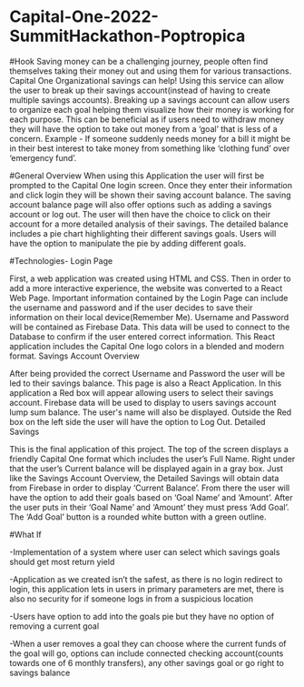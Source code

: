 # Capital-One-2022-SummitHackathon-Poptropica

#Hook
Saving money can be a challenging journey, people often find themselves taking their money out and using them for various transactions. Capital One Organizational savings can help! Using this service can allow the user to break up their savings account(instead of having to create multiple savings accounts). Breaking up a savings account can allow users to organize each goal helping them visualize how their money is working for each purpose. This can be beneficial as if users need to withdraw money they will have the option to take out money from a ‘goal’ that is less of a concern. Example - If someone suddenly needs money for a bill it might be in their best interest to take money from something like ‘clothing fund’ over ‘emergency fund’.

#General Overview
When using this Application the user will first be prompted to the Capital One login screen. Once they enter their information and click login they will be shown their saving account balance. The saving account balance page will also offer options such as adding a savings account or log out. The user will then have the choice to click on their account for a more detailed analysis of their savings. The detailed balance includes a pie chart highlighting their different savings goals. Users will have the option to manipulate the pie by adding different goals.

#Technologies- 
Login Page

First, a web application was created using HTML and CSS. Then in order to add a more interactive experience, the website was converted to a React Web Page. Important information contained by the Login Page can include the username and password and if the user decides to save their information on their local device(Remember Me). Username and Password will be contained as Firebase Data.  This data will be used to connect to the Database to confirm if the user entered correct information. This React application includes the Capital One logo colors in a blended and modern format.
Savings Account Overview

After being provided the correct Username and Password the user will be led to their savings balance. This page is also a React Application. In this application a Red box will appear allowing users to select their savings account. Firebase data will be used to display to users savings account lump sum balance. The user's name will also be displayed. Outside the Red box on the left side the user will have the option to Log Out. 
Detailed Savings

This is the final application of this project. The top of the screen displays a friendly Capital One format which includes the user’s Full Name. Right under that the user’s Current balance will be displayed again in a gray box. Just like the Savings Account Overview, the Detailed Savings will  obtain data from Firebase in order to display ‘Current Balance’. From there the user will have the option to add their goals based on ‘Goal Name’ and ‘Amount’. After the user puts in their ‘Goal Name’ and ‘Amount’ they must press ‘Add Goal’. The ‘Add Goal’ button is a rounded white button with a green outline. 

#What If

-Implementation of a system where user can select which savings goals should get most return yield

-Application as we created isn’t the safest, as there is no login redirect to login, this application lets in users in primary parameters are met, there is also no security for if someone logs in from a suspicious location 

-Users have option to add into the goals pie but they have no option of removing a current goal

-When a user removes a goal they can choose where the current funds of the goal will go, options can include connected checking account(counts towards one of 6 monthly transfers), any other savings goal or go right to savings balance 
